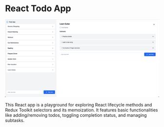 # React Todo App

![sample image](/src/assets/image.png)

This React app is a playground for exploring React lifecycle methods and Redux Toolkit selectors and its memoization. It features basic functionalities like adding/removing todos, toggling completion status, and managing subtasks.
